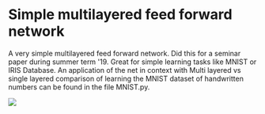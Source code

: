 # Simple multilayered feed forward network

A very simple multilayered feed forward network. Did this for a seminar paper during summer term '19.
Great for simple learning tasks like MNIST or IRIS Database. An application of the net in context with Multi layered vs single layered comparison of learning the MNIST dataset of handwritten numbers can be found in the file MNIST.py.

![](https://media.giphy.com/media/9EvzNG9HAVc64/giphy.gif)

